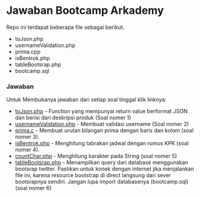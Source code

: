 # Jawaban Bootcamp Arkademy

Repo ini terdapat beberapa file sebagai berikut.

  - toJson.php
  - usernameValidation.php
  - prima.cpp
  - isBentrok.php
  - tableBootsrap.php
  - bootcamp.sql


### Jawaban

Untuk Membukanya jawaban dari setiap soal tinggal klik linknya:

* [toJson.php](https://github.com/rickysukma/jawaban-bootcamp/blob/master/toJson.php) - Function yang mempunyai return value berformat JSON dan berisi dari deskripsi produk (Soal nomer 1)
* [usernameValidation.php](https://github.com/rickysukma/jawaban-bootcamp/blob/master/usernameValidation.php) - Membuat validasi username (Soal nomer 2)
* [prima.c](https://github.com/rickysukma/jawaban-bootcamp/blob/master/prima.cpp) - Membuat urutan bilangan prima dengan baris dan kolom (soal nomer 3).
* [isBentrok.php](https://github.com/rickysukma/jawaban-bootcamp/blob/master/isBentrok.php) - Menghitung tabrakan jadwal dengan rumus KPK (soal nomer 4).
* [countChar.php](https://github.com/rickysukma/jawaban-bootcamp/blob/master/countChar.php) - Menghitung karakter pada String (soal nomer 5)
* [tableBootsrap.php](https://github.com/rickysukma/jawaban-bootcamp/blob/master/tableBootstrap.php) - Menampilkan query dari database menggunakan bootsrap twitter. Pastikan untuk konek dengan internet jika menjalankan file ini, karena resource bootstrap di direct langsung dari sever bootsrapnya sendiri. Jangan lupa import databasenya (bootcamp.sql) (soal nomer 6)


